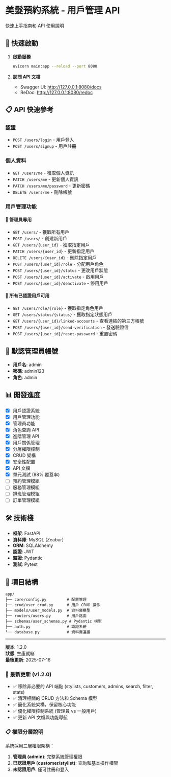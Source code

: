    # 美髮預約系統 - 用戶管理 API

快速上手指南和 API 使用說明

## 🚀 快速啟動

1. **啟動服務**
   ```bash
   uvicorn main:app --reload --port 8080
   ```

2. **訪問 API 文檔**
   - Swagger UI: http://127.0.0.1:8080/docs
   - ReDoc: http://127.0.0.1:8080/redoc

## 📋 API 快速參考

### 認證
- `POST /users/login` - 用戶登入
- `POST /users/signup` - 用戶註冊

### 個人資料
- `GET /users/me` - 獲取個人資訊
- `PATCH /users/me` - 更新個人資訊
- `PATCH /users/me/password` - 更新密碼
- `DELETE /users/me` - 刪除帳號

### 用戶管理功能

#### 🔐 管理員專用
- `GET /users/` - 獲取所有用戶
- `POST /users/` - 創建新用戶
- `GET /users/{user_id}` - 獲取指定用戶
- `PATCH /users/{user_id}` - 更新指定用戶
- `DELETE /users/{user_id}` - 刪除指定用戶
- `POST /users/{user_id}/role` - 分配用戶角色
- `POST /users/{user_id}/status` - 更改用戶狀態
- `POST /users/{user_id}/activate` - 啟用用戶
- `POST /users/{user_id}/deactivate` - 停用用戶

#### 👤 所有已認證用戶可用
- `GET /users/role/{role}` - 獲取指定角色用戶
- `GET /users/status/{status}` - 獲取指定狀態用戶
- `GET /users/{user_id}/linked-accounts` - 查看連結的第三方帳號
- `POST /users/{user_id}/send-verification` - 發送驗證信
- `POST /users/{user_id}/reset-password` - 重置密碼

## 🔑 默認管理員帳號

- **用戶名**: admin
- **密碼**: admin123
- **角色**: admin

## 📊 開發進度

- [x] 用戶認證系統
- [x] 用戶管理功能
- [x] 管理員功能
- [x] 角色查詢 API
- [x] 進階管理 API
- [x] 用戶關係管理
- [x] 分層權限控制
- [x] CRUD 架構
- [x] 安全性配置
- [x] API 文檔
- [x] 單元測試 (88% 覆蓋率)
- [ ] 預約管理模組
- [ ] 服務管理模組
- [ ] 排班管理模組
- [ ] 訂單管理模組

## 🛠️ 技術棧

- **框架**: FastAPI
- **資料庫**: MySQL (Zeabur)
- **ORM**: SQLAlchemy
- **認證**: JWT
- **驗證**: Pydantic
- **測試**: Pytest

## 📁 項目結構

```
app/
├── core/config.py         # 配置管理
├── crud/user_crud.py      # 用戶 CRUD 操作
├── models/user_models.py  # 資料庫模型
├── routers/users.py       # 用戶路由
├── schemas/user_schemas.py # Pydantic 模型
├── auth.py                # 認證系統
└── database.py            # 資料庫連接
```

---

**版本**: 1.2.0  
**狀態**: 生產就緒  
**最後更新**: 2025-07-16

### 🔄 最新更新 (v1.2.0)
- ✅ 移除非必要的 API 端點 (stylists, customers, admins, search, filter, stats)
- ✅ 清理相關的 CRUD 方法和 Schema 模型  
- ✅ 簡化系統架構，保留核心功能
- ✅ 優化權限控制系統 (管理員 vs 一般用戶)
- ✅ 更新 API 文檔與功能導航

### 📋 權限分層說明
系統採用三層權限架構：
1. **管理員 (admin)**: 完整系統管理權限
2. **已認證用戶 (customer/stylist)**: 查詢和基本操作權限
3. **未認證用戶**: 僅可註冊和登入